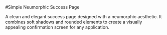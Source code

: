 #Simple Neumorphic Success Page

A clean and elegant success page designed with a neumorphic aesthetic. It combines soft shadows and rounded elements to create a visually appealing confirmation screen for any application.






